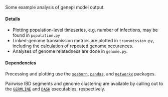 Some example analysis of genepi model output.

#### Details

* Plotting population-level timeseries, e.g. number of infections, may be found in `population.py`
* Linked-genome transmission metrics are plotted in `transmission.py`, including the calculation of repeated genome occurences.
* Analyses of genome relatedness are done in `genome.py`.

#### Dependencies

Processing and plotting use the [`seaborn`](https://pypi.python.org/pypi/seaborn), [`pandas`](https://pypi.python.org/pypi/pandas), and [`networkx`](https://pypi.python.org/pypi/networkx) packages.

Pairwise IBD segments and genome clustering are available by calling out to the [`GERMLINE`](http://www.cs.columbia.edu/~gusev/germline/) and [`DASH`](http://www.cs.columbia.edu/~gusev/dash/) executables, respectively.
